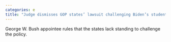 ```yaml
---
categories: e
title: "Judge dismisses GOP states’ lawsuit challenging Biden’s student debt relief"
---
```

George W. Bush appointee rules that the states lack standing to challenge the policy.